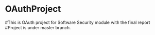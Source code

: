 # OAuthProject
#This is OAuth project for Software Security module with the final report 
#Project is under master branch.
